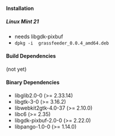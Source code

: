 #### Installation
##### Linux Mint 21

* needs libgdk-pixbuf 
* `dpkg -i  grassfeeder_0.0.4_amd64.deb`  




#### Build Dependencies
 (not yet)

#### Binary Dependencies
- libglib2.0-0 (>= 2.33.14)
- libgtk-3-0 (>= 3.16.2)
- libwebkit2gtk-4.0-37 (>= 2.10.0)
- libc6 (>= 2.35)
- libgdk-pixbuf-2.0-0 (>= 2.22.0)
- libpango-1.0-0 (>= 1.14.0)
